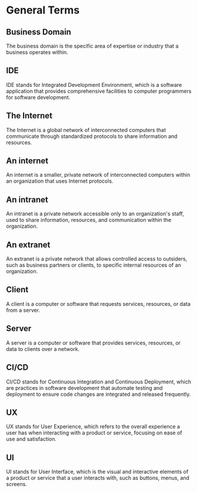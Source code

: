 # General Terms

## Business Domain

The business domain is the specific area of expertise or industry that a business operates within.

## IDE

IDE stands for Integrated Development Environment, which is a software application that provides comprehensive facilities to computer programmers for software development.

## The Internet

The Internet is a global network of interconnected computers that communicate through standardized protocols to share information and resources.

## An internet

An internet is a smaller, private network of interconnected computers within an organization that uses Internet protocols.

## An intranet

An intranet is a private network accessible only to an organization's staff, used to share information, resources, and communication within the organization.

## An extranet

An extranet is a private network that allows controlled access to outsiders, such as business partners or clients, to specific internal resources of an organization.

## Client

A client is a computer or software that requests services, resources, or data from a server.

## Server

A server is a computer or software that provides services, resources, or data to clients over a network.

## CI/CD

CI/CD stands for Continuous Integration and Continuous Deployment, which are practices in software development that automate testing and deployment to ensure code changes are integrated and released frequently.

## UX

UX stands for User Experience, which refers to the overall experience a user has when interacting with a product or service, focusing on ease of use and satisfaction.

## UI

UI stands for User Interface, which is the visual and interactive elements of a product or service that a user interacts with, such as buttons, menus, and screens.